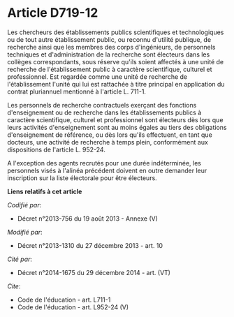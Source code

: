 # Article D719-12

Les chercheurs des établissements publics scientifiques et technologiques ou de tout autre établissement public, ou reconnu
d'utilité publique, de recherche ainsi que les membres des corps d'ingénieurs, de personnels techniques et d'administration
de la recherche sont électeurs dans les collèges correspondants, sous réserve qu'ils soient affectés à une unité de recherche
de l'établissement public à caractère scientifique, culturel et professionnel. Est regardée comme une unité de recherche de
l'établissement l'unité qui lui est rattachée à titre principal en application du contrat pluriannuel mentionné à l'article
L. 711-1. 

Les personnels de recherche contractuels exerçant des fonctions d'enseignement ou de recherche dans les établissements
publics à caractère scientifique, culturel et professionnel sont électeurs dès lors que leurs activités d'enseignement sont
au moins égales au tiers des obligations d'enseignement de référence, ou dès lors qu'ils effectuent, en tant que docteurs,
une activité de recherche à temps plein, conformément aux dispositions de l'article L. 952-24. 

A l'exception des agents recrutés pour une durée indéterminée, les personnels visés à l'alinéa précédent doivent en outre
demander leur inscription sur la liste électorale pour être électeurs.

**Liens relatifs à cet article**

_Codifié par_:

  - Décret n°2013-756 du 19 août 2013 -  Annexe (V)

_Modifié par_:

  - Décret n°2013-1310 du 27 décembre 2013 - art. 10

_Cité par_:

  - Décret n°2014-1675 du 29 décembre 2014 - art. (VT)

_Cite_:

  - Code de l'éducation - art. L711-1
  - Code de l'éducation - art. L952-24 (V)
